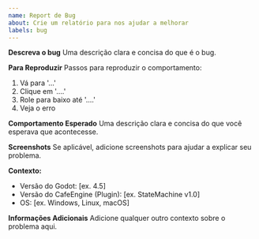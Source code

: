 ```yaml
---
name: Report de Bug
about: Crie um relatório para nos ajudar a melhorar
labels: bug
---
```


**Descreva o bug**
Uma descrição clara e concisa do que é o bug.

**Para Reproduzir**
Passos para reproduzir o comportamento:
1. Vá para '...'
2. Clique em '....'
3. Role para baixo até '....'
4. Veja o erro

**Comportamento Esperado**
Uma descrição clara e concisa do que você esperava que acontecesse.

**Screenshots**
Se aplicável, adicione screenshots para ajudar a explicar seu problema.

**Contexto:**
 - Versão do Godot: [ex. 4.5]
 - Versão do CafeEngine (Plugin): [ex. StateMachine v1.0]
 - OS: [ex. Windows, Linux, macOS]

**Informações Adicionais**
Adicione qualquer outro contexto sobre o problema aqui.
